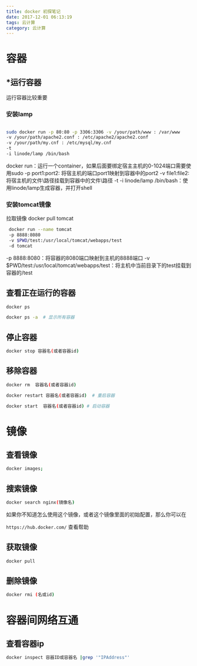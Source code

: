 ```yaml
---
title: docker 初探笔记
date: 2017-12-01 06:13:19
tags: 云计算
category: 云计算
---
```


# 容器

## *运行容器

 运行容器比较重要

### 安装lamp
```bash

sudo docker run -p 80:80 -p 3306:3306 -v /your/path/www : /var/www 
-v /your/path/apache2.conf : /etc/apache2/apache2.conf 
-v /your/path/my.cnf : /etc/mysql/my.cnf 
-t 
-i linode/lamp /bin/bash
```

docker run：运行一个container，如果后面要绑定宿主主机的0-1024端口需要使用sudo
-p port1:port2: 将宿主机的端口port1映射到容器中的port2
-v file1:file2: 将宿主机的文件\路径挂载到容器中的文件\路径
-t -i linode/lamp /bin/bash：使用linode/lamp生成容器，并打开shell

### 安装tomcat镜像

 拉取镜像
 docker pull tomcat

 ```bash
  docker run --name tomcat 
  -p 8888:8080 
  -v $PWD/test:/usr/local/tomcat/webapps/test 
  -d tomcat  
 ```

 -p 8888:8080：将容器的8080端口映射到主机的8888端口
 -v $PWD/test:/usr/local/tomcat/webapps/test：将主机中当前目录下的test挂载到容器的/test


## 查看正在运行的容器

```bash
docker ps

docker ps -a  # 显示所有容器
```

## 停止容器

```bash
docker stop 容器名(或者容器id)  
```

## 移除容器

```bash
docker rm  容器名(或者容器id)  

docker restart 容器名(或者容器id)  # 重启容器

docker start  容器名(或者容器id) # 启动容器
```


# 镜像

## 查看镜像

```bash
docker images;
```


## 搜索镜像

```bash
docker search nginx(镜像名)
```
如果你不知道怎么使用这个镜像，或者这个镜像里面的初始配置，那么你可以在

`https://hub.docker.com/` 查看帮助

## 获取镜像

```bash
docker pull 
```

## 删除镜像

```bash
docker rmi (名或id)
```

# 容器间网络互通

## 查看容器ip

```bash
docker inspect 容器ID或容器名 |grep '"IPAddress"'
```




